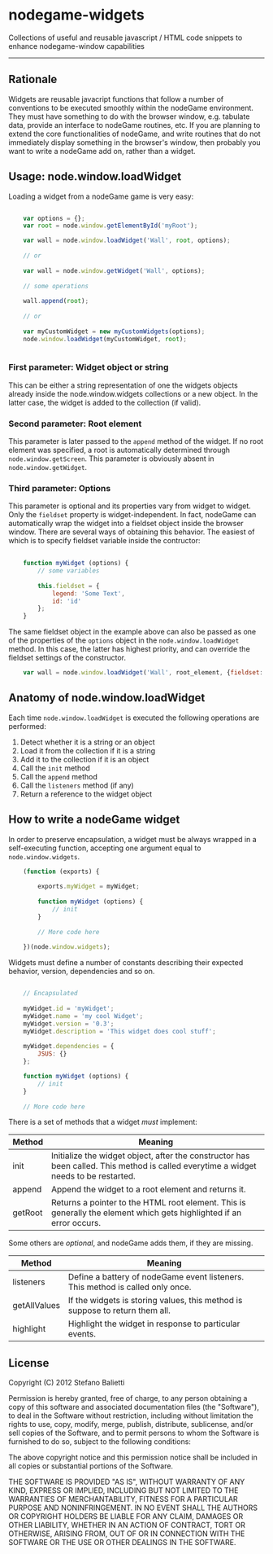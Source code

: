 # nodegame-widgets

Collections of useful and reusable javascript / HTML code snippets to enhance nodegame-window capabilities

---

## Rationale

Widgets are reusable javacript functions that follow a number of conventions to be executed smoothly within the nodeGame environment. They must have something to do with the browser window, e.g. tabulate data, provide an interface to nodeGame routines, etc. If you are planning to extend the core functionalities of nodeGame, and write routines that do not immediately display something in the browser's window, then probably you want to write a nodeGame add on, rather than a widget.

## Usage: node.window.loadWidget

Loading a widget from a nodeGame game is very easy:

```js

	var options = {};
	var root = node.window.getElementById('myRoot');

	var wall = node.window.loadWidget('Wall', root, options);
	
	// or
	
	var wall = node.window.getWidget('Wall', options);
	
	// some operations
	
	wall.append(root);
	
	// or
	
	var myCustomWidget = new myCustomWidgets(options);
	node.window.loadWidget(myCustomWidget, root);
	
```

### First parameter: Widget object or string

This can be either a string representation of one the widgets objects already inside the node.window.widgets collections or a new object. In the latter case, the widget is added to the collection (if valid).

### Second parameter: Root element

This parameter is later passed to the ```append``` method of the widget. If no root element was specified, a root is automatically determined through ```node.window.getScreen```. This parameter is obviously absent in ```node.window.getWidget```.

### Third parameter: Options

This parameter is optional and its properties vary from widget to widget. Only the ```fieldset``` property is widget-independent. In fact, nodeGame can automatically wrap the widget into a fieldset object inside the browser window. There are several ways of obtaining this behavior. The easiest of which is to specify fieldset variable inside the contructor:


```js
	
	function myWidget (options) {
		// some variables
		
		this.fieldset = {
			legend: 'Some Text',
			id: 'id'
		};
	}
```

The same fieldset object in the example above can also be passed as one of the properties of the ```options``` object in the ```node.window.loadWidget``` method. In this case, the latter has highest priority, and can override the fieldset settings of the constructor.

```js
	var wall = node.window.loadWidget('Wall', root_element, {fieldset: false});
```


## Anatomy of node.window.loadWidget

Each time ```node.window.loadWidget``` is executed the following operations are performed:

1. Detect whether it is a string or an object
2. Load it from the collection if it is a string
3. Add it to the collection if it is an object
4. Call the ```init``` method
5. Call the ```append``` method
6. Call the ```listeners``` method (if any)
7. Return a reference to the widget object

## How to write a nodeGame widget

In order to preserve encapsulation, a widget must be always wrapped in a self-executing function, accepting one argument equal to ```node.window.widgets```.

```js
	(function (exports) {
	
		exports.myWidget = myWidget;
	
		function myWidget (options) {
	  		// init
		}
	
		// More code here
	
	})(node.window.widgets);
```

Widgets must define a number of constants describing their expected behavior, version, dependencies and so on.


```js

	// Encapsulated
	
	myWidget.id = 'myWidget';
	myWidget.name = 'my cool Widget';
	myWidget.version = '0.3';
	myWidget.description = 'This widget does cool stuff';
	
	myWidget.dependencies = {
		JSUS: {}
	};

	function myWidget (options) {
		// init
	}
	
	// More code here
```

There is a set of methods that a widget *must* implement:

|  **Method**  | **Meaning**                                                                                                                           |
| -------------| --------------------------------------------------------------------------------------------------------------------------------------|
| init         | Initialize the widget object, after the constructor has been called. This method is called everytime a widget needs to be restarted.  |
| append       | Append the widget to a root element and returns it.                                                                                   |
| getRoot      | Returns a pointer to the HTML root element. This is generally the element which gets highlighted if an error occurs.                  |


Some others are *optional*, and nodeGame adds them, if they are missing.

|  **Method**  | **Meaning**                                                                       |
| -------------| ----------------------------------------------------------------------------------|
| listeners    | Define a battery of nodeGame event listeners. This method is called only once.    |
| getAllValues | If the widgets is storing values, this method is suppose to return them all.      |
| highlight    | Highlight the widget in response to particular events.                            |


## License

Copyright (C) 2012 Stefano Balietti

Permission is hereby granted, free of charge, to any person obtaining a copy of this software and associated documentation files (the "Software"), to deal in the Software without restriction, including without limitation the rights to use, copy, modify, merge, publish, distribute, sublicense, and/or sell copies of the Software, and to permit persons to whom the Software is furnished to do so, subject to the following conditions:

The above copyright notice and this permission notice shall be included in all copies or substantial portions of the Software.

THE SOFTWARE IS PROVIDED "AS IS", WITHOUT WARRANTY OF ANY KIND, EXPRESS OR IMPLIED, INCLUDING BUT NOT LIMITED TO THE WARRANTIES OF MERCHANTABILITY, FITNESS FOR A PARTICULAR PURPOSE AND NONINFRINGEMENT. IN NO EVENT SHALL THE AUTHORS OR COPYRIGHT HOLDERS BE LIABLE FOR ANY CLAIM, DAMAGES OR OTHER LIABILITY, WHETHER IN AN ACTION OF CONTRACT, TORT OR OTHERWISE, ARISING FROM, OUT OF OR IN CONNECTION WITH THE SOFTWARE OR THE USE OR OTHER DEALINGS IN THE SOFTWARE.

